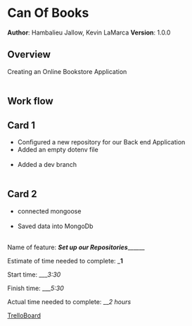 # Can Of Books

**Author**: Hambalieu Jallow, Kevin LaMarca
**Version**: 1.0.0 

## Overview
Creating an Online Bookstore Application<br></br>

## Work flow

## Card 1
- Configured a new repository for our Back end Application
- Added an empty dotenv file <br></br>
- Added a dev branch <br></br>

## Card 2
- connected mongoose <br></br>
- Saved data into MongoDb<br></br>







Name of feature: _____________Set up our Repositories___________________

Estimate of time needed to complete: ___1__

Start time: ____3:30_

Finish time: ____5:30_

Actual time needed to complete: ___2 hours_


[TrelloBoard](https://trello.com/c/wI5I32vV/7-2-storage-as-a-user-id-like-my-books-to-persist-so-that-whenever-i-make-changes-i-can-see-the-my-full-list-of-best-books)

